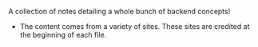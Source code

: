A collection of notes detailing a whole bunch of backend concepts!

* The content comes from a variety of sites. These sites are credited at the beginning of each file. 

